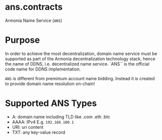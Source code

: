 # ans.contracts
Armonia Name Service (`ANS`)

# Purpose
In order to achieve the most decentralization, domain name service must be supported as part of the Armonia decentralization technology stack, hence the name of DDNS, i.e. decentralized name service. `ANS`` is the official code name for DDNS implementation.

`ANS` is different from premimum account name bidding. Instead it is created to provide domain name resolution on-chain!

# Supported ANS Types
- A: domain name including TLD like .com .eth .btc 
- AAAA: IPv4 E.g. `192.168.100.1` 
- URI: uri content
- TXT: any key-value record 


